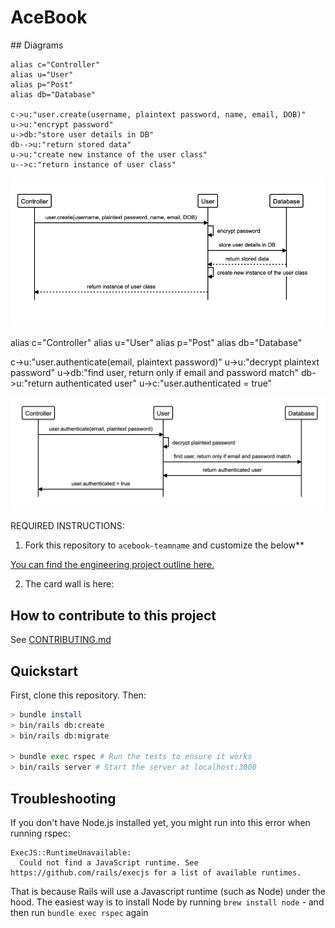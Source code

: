 # AceBook



## Diagrams

```
alias c="Controller"
alias u="User"
alias p="Post"
alias db="Database"

c->u:"user.create(username, plaintext password, name, email, DOB)"
u->u:"encrypt password"
u->db:"store user details in DB"
db-->u:"return stored data"
u->u:"create new instance of the user class"
u-->c:"return instance of user class"
```

![Signup](app/assets/images/sign_up_seq_diagram.png)

alias c="Controller"
alias u="User"
alias p="Post"
alias db="Database"

c->u:"user.authenticate(email, plaintext password)"
u->u:"decrypt plaintext password"
u->db:"find user, return only if email and password match"
db->u:"return authenticated user"
u->c:"user.authenticated = true"

![Signin](app/assets/images/sign_in_seq_diagram.png)

REQUIRED INSTRUCTIONS:

1. Fork this repository to `acebook-teamname` and customize
the below**

[You can find the engineering project outline here.](https://github.com/makersacademy/course/tree/master/engineering_projects/rails)

2. The card wall is here: <please update>

## How to contribute to this project
See [CONTRIBUTING.md](CONTRIBUTING.md)

## Quickstart

First, clone this repository. Then:

```bash
> bundle install
> bin/rails db:create
> bin/rails db:migrate

> bundle exec rspec # Run the tests to ensure it works
> bin/rails server # Start the server at localhost:3000
```

## Troubleshooting

If you don't have Node.js installed yet, you might run into this error when running rspec:
```
ExecJS::RuntimeUnavailable:
  Could not find a JavaScript runtime. See https://github.com/rails/execjs for a list of available runtimes.
 ```
That is because Rails will use a Javascript runtime (such as Node) under the hood. The easiest way is to install Node by running `brew install node` - 
and then run `bundle exec rspec` again
